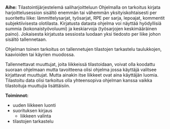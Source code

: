 **Aihe:** Tilastointijärjestelemä saliharjoitteluun
Ohjelmalla on tarkoitus kirjata harjoittelusession sisältö enemmän tai vähemmän yksityiskohtaisesti per suoritettu liike: lämmittelysarjat, työsarjat, RPE per sarja, lepoajat, kommentit subjektiivisesta olotilasta. Kirjatusta datasta ohjelma voi näyttää hyödyllisiä summia (kokonaistyövoluumi) ja keskiarvoja (työsarjojen keskimääräinen paino). Jokaisesta kirjatusta sessiosta luodaan yksi tiedosto per liike johon sisältö tallennetaan.

Ohjelman toinen tarkoitus on tallennetujen tilastojen tarkastelu taulukkojen, kaavioiden tai käyrien muodossa.

Tallennettavat muuttujat, joita liikkeissä tilastoidaan, voivat olla koodattu suoraan ohjelmaan mutta tavoitteena olisi ohjelma jossa käyttäjä valitsee kirjattavat muuttujat. Mutta ainakin itse liikkeet ovat aina käyttäjän luomia. Tilastoitu data olisi tarkoitus olla yhteensopiva ohjelman kanssa vaikka tilastoituja muuttujia lisättäisiin.

**Toiminnot:**
* uuden liikkeen luonti
* suorituksen kirjaus
  * liikkeen valinta
* tilastojen tarkastelu